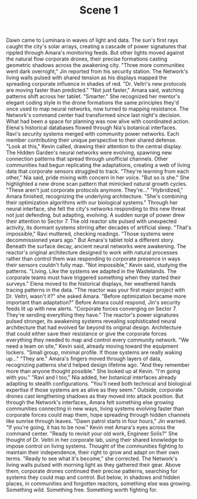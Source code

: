 ﻿---
chapter: 4
scene: 1
chapter_title: "SHADOWS IN THE GRID"
chapter_slug: shadows-in-the-grid
title: "Scene 1"
slug: ch04-sc01-shadows-in-the-grid
order: 1
prev: ch03-sc07-the-verdant-network
next: ch04-sc02-shadows-in-the-grid
word_count: 776
reading_time_min: 4
est_tokens: 1009
id: "7bf3f37e-8f63-49bf-a618-ef86095054c9"
---

Dawn came to Luminara in waves of light and data. The sun's first rays caught the city's solar arrays, creating a cascade of power signatures that rippled through Amara's monitoring feeds. But other lights moved against the natural flow   corporate drones, their precise formations casting geometric shadows across the awakening city.
      "Three more communities went dark overnight," Jin reported from his security station. The Network's living walls pulsed with shared tension as his displays mapped the spreading corporate influence in shades of red. "Dr. Veltri's new protocols are moving faster than predicted."
      "Not just faster," Amara said, watching patterns shift across her tablet. "Smarter." She recognized her mentor's elegant coding style in the drone formations   the same principles they'd once used to map neural networks, now turned to mapping resistance.
      The Network's command center had transformed since last night's decision. What had been a space for planning was now alive with coordinated action. Elena's historical databases flowed through Nia's botanical interfaces. Ravi's security systems merged with community power networks. Each member contributing their unique perspective to their shared defense.
      "Look at this," Kevin called, drawing their attention to the central display. The Hidden Garden's neural networks were evolving, spawning new connection patterns that spread through unofficial channels. Other communities had begun replicating the adaptations, creating a web of living data that corporate sensors struggled to track.
      "They're learning from each other," Nia said, pride mixing with concern in her voice. "But so is she." She highlighted a new drone scan pattern that mimicked natural growth cycles. "These aren't just corporate protocols anymore. They're..."
      "Hybridized," Amara finished, recognizing the underlying architecture. "She's combining their optimization algorithms with our biological systems." Through her neural interface, she felt the city's networks responding to this new threat   not just defending, but adapting, evolving.
      A sudden surge of power drew their attention to Sector 7. The old reactor site pulsed with unexpected activity, its dormant systems stirring after decades of artificial sleep.
      "That's impossible," Ravi muttered, checking readings. "Those systems were decommissioned years ago."
      But Amara's tablet told a different story. Beneath the surface decay, ancient neural networks were awakening. The reactor's original architecture   designed to work with natural processes rather than control them   was responding to corporate presence in ways their sensors couldn't fully map.
      "Not impossible," Kevin said, studying the patterns. "Living. Like the systems we adapted in the Wastelands. The corporate teams must have triggered something when they started their surveys."
      Elena moved to the historical displays, her weathered hands tracing patterns in the data. "The reactor was your first major project with Dr. Veltri, wasn't it?" she asked Amara. "Before optimization became more important than adaptation?"
      Before Amara could respond, Jin's security feeds lit up with new alerts. "Corporate forces converging on Sector 7. They're sending everything they have."
      The reactor's power signatures pulsed stronger, its awakening systems revealing sophisticated neural architecture that had evolved far beyond its original design. Architecture that could either save their resistance or give the corporate forces everything they needed to map and control every community network.
      "We need a team on site," Kevin said, already moving toward the equipment lockers. "Small group, minimal profile. If those systems are really waking up..."
      "They are." Amara's fingers moved through layers of data, recognizing patterns she'd helped design lifetime ago. "And they remember more than anyone thought possible." She looked up at Kevin. "I'm going with you."
      "Ravi and I too," Nia added, her botanical interfaces already adapting to stealth configurations. "You'll need both technical and biological expertise if those systems are as alive as they seem."
      Outside, corporate drones cast lengthening shadows as they moved into attack position. But through the Network's interfaces, Amara felt something else growing   communities connecting in new ways, living systems evolving faster than corporate forces could map them, hope spreading through hidden channels like sunrise through leaves.
      "Dawn patrol starts in four hours," Jin warned. "If you're going, it has to be now."
      Kevin met Amara's eyes across the command center. "Ready to revisit your old work, Engineer Solis?"
      She thought of Dr. Veltri in her corporate lab, using their shared knowledge to impose control on living systems. Thought of the communities fighting to maintain their independence, their right to grow and adapt on their own terms.
      "Ready to see what it's become," she corrected.
      The Network's living walls pulsed with morning light as they gathered their gear. Above them, corporate drones continued their precise patterns, searching for systems they could map and control. But below, in shadows and hidden places, in communities and forgotten reactors, something else was growing.
      Something wild.
      Something free.
      Something worth fighting for.

